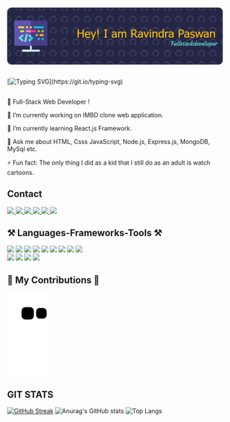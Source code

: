 <img align="center" src="https://raw.githubusercontent.com/ravindrapaswan2762/ravindrapaswan2762/main/github-header-image.png"/><br><br>

[![Typing SVG](https://readme-typing-svg.demolab.com/?duration=5000&size=30&width=700&lines=Hi+There!+👋+I'm+Ravindra+Paswan!;A+Passionate+Software+Developer+From+India!)](https://git.io/typing-svg)

##
📱 Full-Stack Web Developer !

🔭 I’m currently working on  IMBD clone web application.

🌱 I’m currently learning React.js Framework.

💬 Ask me about HTML, Csss JavaScript, Node.js, Express.js, MongoDB, MySql etc.

⚡ Fun fact: The only thing I did as a kid that I still do as an adult is watch cartoons.

## Contact
<a href="mailto:paswanravindra209@gmail.com">
  <img src="https://img.shields.io/badge/Gmail-D14836?style=for-the-badge&logo=gmail&logoColor=white" target="_blank"/>
</a>

<a href="https://www.linkedin.com/in/ravindra-paswan-34420819b/">
  <img src="https://img.shields.io/badge/LinkedIn-0077B5?style=for-the-badge&logo=linkedin&logoColor=white" target="_blank"/>
</a>

<a href="https://twitter.com/Ravindr12184168">
  <img src="https://img.shields.io/badge/Twitter-1DA1F2?style=for-the-badge&logo=twitter&logoColor=white" target="_blank"/>
</a>

<a href="https://leetcode.com/ravindra_000/">
  <img src="https://img.shields.io/badge/-LeetCode-FFA116?style=for-the-badge&logo=LeetCode&logoColor=black" target="_blank"/>
</a>

<a href="https://ravindrapaswan2762.github.io/Portfolio-Website/">
  <img src="https://img.shields.io/badge/website-000000?style=for-the-badge&logo=About.me&logoColor=white" target="_blank"/>
</a>

<a href="https://t.me/@ionman000">
  <img src="https://img.shields.io/badge/Telegram-2CA5E0?style=for-the-badge&logo=telegram&logoColor=white" target="_blank"/>
</a>

## ⚒️ Languages-Frameworks-Tools ⚒️

<span>
<img src="https://img.shields.io/badge/HTML5-E34F26?style=for-the-badge&logo=html5&logoColor=white" />
<img src="https://img.shields.io/badge/CSS3-1572B6?style=for-the-badge&logo=css3&logoColor=white" />
<img src="https://img.shields.io/badge/JavaScript-323330?style=for-the-badge&logo=javascript&logoColor=F7DF1E" />
<img src="https://img.shields.io/badge/Node%20js-339933?style=for-the-badge&logo=nodedotjs&logoColor=white" />
<img src="https://img.shields.io/badge/React Js-1572B6?style=for-the-badge&logo=css3&logoColor=white" />
<img src="https://img.shields.io/badge/json-5E5C5C?style=for-the-badge&logo=json&logoColor=white" />
<img src="https://img.shields.io/badge/Express%20js-000000?style=for-the-badge&logo=express&logoColor=white" />
<img src="https://img.shields.io/badge/MongoDB-4EA94B?style=for-the-badge&logo=mongodb&logoColor=white" />
<img src="https://img.shields.io/badge/MySQL-005C84?style=for-the-badge&logo=mysql&logoColor=white" />
<br>
<img src="https://img.shields.io/badge/GIT-E44C30?style=for-the-badge&logo=git&logoColor=white" />
<img src="https://img.shields.io/badge/sublime_text-%23575757.svg?&style=for-the-badge&logo=sublime-text&logoColor=important" />
<img src="https://img.shields.io/badge/VSCode-0078D4?style=for-the-badge&logo=visual%20studio%20code&logoColor=white" />
<img src="https://img.shields.io/badge/IntelliJ_IDEA-000000.svg?style=for-the-badge&logo=intellij-idea&logoColor=white" />
</span>

## 🐍 My Contributions 🐍
![Snake animation](https://github.com/ravindrapaswan2762/ravindrapaswan2762/blob/output/github-contribution-grid-snake.svg)

## GIT STATS
[![GitHub Streak](https://streak-stats.demolab.com/?user=ravindrapaswan2762&theme=dark)](https://git.io/streak-stats)
![Anurag's GitHub stats](https://github-readme-stats.vercel.app/api?username=ravindrapaswan2762&theme=dark&show_icons=true)
![Top Langs](https://github-readme-stats.vercel.app/api/top-langs/?username=ravindrapaswan2762&theme=dark&hide_progress=true&)




